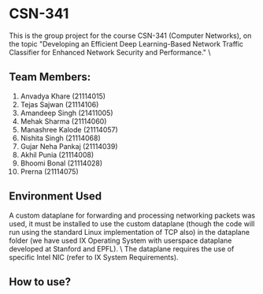 # CSN-341

This is the group project for the course CSN-341 (Computer Networks), on the topic "Developing an Efficient Deep Learning-Based Network Traffic Classifier for Enhanced Network Security and Performance." \\

## Team Members:
1. Anvadya Khare (21114015)
2. Tejas Sajwan (21114106)
3. Amandeep Singh (21411005)
4. Mehak Sharma (21114060)
5. Manashree Kalode (21114057)
6. Nishita Singh (21114068)
7. Gujar Neha Pankaj (21114039)
8. Akhil Punia (21114008)
9. Bhoomi Bonal (21114028)
10. Prerna (21114075)

## Environment Used
A custom dataplane for forwarding and processing networking packets was used, it must be installed to use the custom dataplane (though the code will run using the standard Linux implementation of TCP also) in the dataplane folder (we have used IX Operating System with userspace dataplane developed at Stanford and EPFL). \\
The dataplane requires the use of specific Intel NIC (refer to IX System Requirements). 

## How to use?
